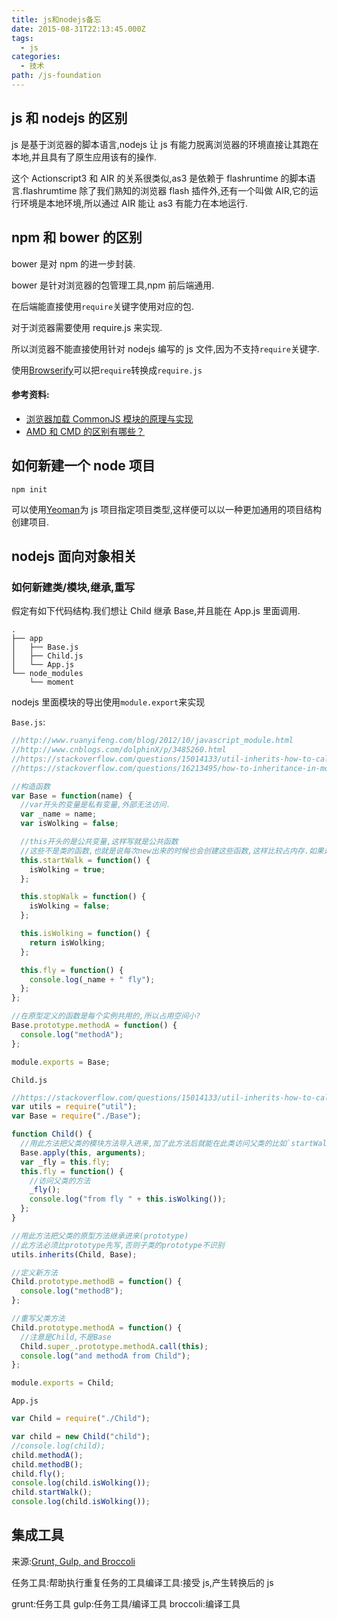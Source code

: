 ```yaml
---
title: js和nodejs备忘
date: 2015-08-31T22:13:45.000Z
tags:
  - js
categories:
  - 技术
path: /js-foundation
---
```


## js 和 nodejs 的区别

js 是基于浏览器的脚本语言,nodejs 让 js 有能力脱离浏览器的环境直接让其跑在本地,并且具有了原生应用该有的操作.

这个 Actionscript3 和 AIR 的关系很类似,as3 是依赖于 flashruntime 的脚本语言.flashrumtime 除了我们熟知的浏览器 flash 插件外,还有一个叫做 AIR,它的运行环境是本地环境,所以通过 AIR 能让 as3 有能力在本地运行.

## npm 和 bower 的区别

bower 是对 npm 的进一步封装.

bower 是针对浏览器的包管理工具,npm 前后端通用.

在后端能直接使用`require`关键字使用对应的包.

对于浏览器需要使用 require.js 来实现.

所以浏览器不能直接使用针对 nodejs 编写的 js 文件,因为不支持`require`关键字.

使用[Browserify](http://browserify.org/)可以把`require`转换成`require.js`

#### 参考资料:

* [浏览器加载 CommonJS 模块的原理与实现](http://www.ruanyifeng.com/blog/2015/05/commonjs-in-browser.html)
* [AMD 和 CMD 的区别有哪些？](http://www.zhihu.com/question/20351507)

<!--more-->

## 如何新建一个 node 项目

    npm init

可以使用[Yeoman](http://yeoman.io/)为 js 项目指定项目类型,这样便可以以一种更加通用的项目结构创建项目.

## nodejs 面向对象相关

### 如何新建类/模块,继承,重写

假定有如下代码结构.我们想让 Child 继承 Base,并且能在 App.js 里面调用.

    .
    ├── app
    │   ├── Base.js
    │   ├── Child.js
    │   └── App.js
    └── node_modules
        └── moment

nodejs 里面模块的导出使用`module.export`来实现

`Base.js`:

```js
//http://www.ruanyifeng.com/blog/2012/10/javascript_module.html
//http://www.cnblogs.com/dolphinX/p/3485260.html
//https://stackoverflow.com/questions/15014133/util-inherits-how-to-call-method-of-super-on-instance
//https://stackoverflow.com/questions/16213495/how-to-inheritance-in-module-of-nodejs

//构造函数
var Base = function(name) {
  //var开头的变量是私有变量,外部无法访问.
  var _name = name;
  var isWolking = false;

  //this开头的是公共变量,这样写就是公共函数
  //这些不是类的函数,也就是说每次new出来的时候也会创建这些函数,这样比较占内存.如果是通用方法,需要写到原型上
  this.startWalk = function() {
    isWolking = true;
  };

  this.stopWalk = function() {
    isWolking = false;
  };

  this.isWolking = function() {
    return isWolking;
  };

  this.fly = function() {
    console.log(_name + " fly");
  };
};

//在原型定义的函数是每个实例共用的,所以占用空间小?
Base.prototype.methodA = function() {
  console.log("methodA");
};

module.exports = Base;
```

`Child.js`

```js
//https://stackoverflow.com/questions/15014133/util-inherits-how-to-call-method-of-super-on-instance
var utils = require("util");
var Base = require("./Base");

function Child() {
  //用此方法把父类的模块方法导入进来,加了此方法后就能在此类访问父类的比如`startWalk`之类的方法
  Base.apply(this, arguments);
  var _fly = this.fly;
  this.fly = function() {
    //访问父类的方法
    _fly();
    console.log("from fly " + this.isWolking());
  };
}

//用此方法把父类的原型方法继承进来(prototype)
//此方法必须比prototype先写,否则子类的prototype不识别
utils.inherits(Child, Base);

//定义新方法
Child.prototype.methodB = function() {
  console.log("methodB");
};

//重写父类方法
Child.prototype.methodA = function() {
  //注意是Child,不是Base
  Child.super_.prototype.methodA.call(this);
  console.log("and methodA from Child");
};

module.exports = Child;
```

`App.js`

```js
var Child = require("./Child");

var child = new Child("child");
//console.log(child);
child.methodA();
child.methodB();
child.fly();
console.log(child.isWolking());
child.startWalk();
console.log(child.isWolking());
```

## 集成工具

来源:[Grunt, Gulp, and Broccoli](https://www.youtube.com/watch?v=9JZ9gEVgoX4)

任务工具:帮助执行重复任务的工具编译工具:接受 js,产生转换后的 js

grunt:任务工具
gulp:任务工具/编译工具
broccoli:编译工具
